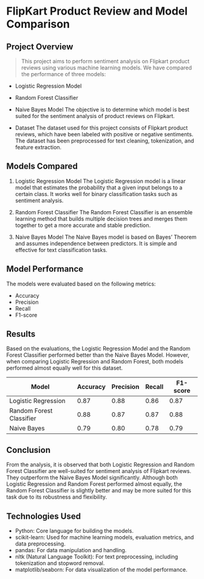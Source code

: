 # FlipKart Product Review and Model Comparison

## Project Overview
> This project aims to perform sentiment analysis on Flipkart product reviews using various machine learning models. We have compared the performance of three models:

- Logistic Regression Model
- Random Forest Classifier
- Naive Bayes Model
The objective is to determine which model is best suited for the sentiment analysis of product reviews on Flipkart.

- Dataset
The dataset used for this project consists of Flipkart product reviews, which have been labeled with positive or negative sentiments. The dataset has been preprocessed for text cleaning, tokenization, and feature extraction.

## Models Compared
1. Logistic Regression Model
The Logistic Regression model is a linear model that estimates the probability that a given input belongs to a certain class. It works well for binary classification tasks such as sentiment analysis.

2. Random Forest Classifier
The Random Forest Classifier is an ensemble learning method that builds multiple decision trees and merges them together to get a more accurate and stable prediction.

3. Naive Bayes Model
The Naive Bayes model is based on Bayes’ Theorem and assumes independence between predictors. It is simple and effective for text classification tasks.

## Model Performance
The models were evaluated based on the following metrics:

- Accuracy
- Precision
- Recall
- F1-score

## Results
Based on the evaluations, the Logistic Regression Model and the Random Forest Classifier performed better than the Naive Bayes Model. However, when comparing Logistic Regression and Random Forest, both models performed almost equally well for this dataset.

| Model                   | Accuracy | Precision | Recall | F1-score |
|--------------------------|----------|-----------|--------|----------|
| Logistic Regression       | 0.87     | 0.88      | 0.86   | 0.87     |
| Random Forest Classifier  | 0.88     | 0.87      | 0.87   | 0.88     |
| Naive Bayes               | 0.79     | 0.80      | 0.78   | 0.79     |

## Conclusion
From the analysis, it is observed that both Logistic Regression and Random Forest Classifier are well-suited for sentiment analysis of Flipkart reviews. They outperform the Naive Bayes Model significantly. Although both Logistic Regression and Random Forest performed almost equally, the Random Forest Classifier is slightly better and may be more suited for this task due to its robustness and flexibility.

## Technologies Used
- Python: Core language for building the models.
- scikit-learn: Used for machine learning models, evaluation metrics, and data preprocessing.
- pandas: For data manipulation and handling.
- nltk (Natural Language Toolkit): For text preprocessing, including tokenization and stopword removal.
- matplotlib/seaborn: For data visualization of the model performance.
